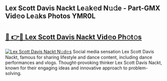 ## Lex Scott Davis Nackt Le𝚊k𝚎d N𝚞𝚍e - Part-GMX Vid𝚎o Le𝚊ks Photos YMR0L

# <h2><a href="http://fb08ng4.evod.top/?m=Lex+Scott+Davis+Nackt">🔗 👉🔴 Lex Scott Davis Nackt Vid𝚎o Ph𝚘t𝚘s</a></h2>

[![Lex Scott Davis Nackt N𝚞d𝚎s](https://i.imgur.com/8V9OHl7.gif)](http://fb08ng4.evod.top/?m=Lex+Scott+Davis+Nackt)
Social media sensation Lex Scott Davis Nackt, famous for sharing lifestyle and dance content, including dance performances and vlogs. Thought-provoking thinker Lex Scott Davis Nackt, known for their engaging ideas and innovative approach to problem-solving. 
